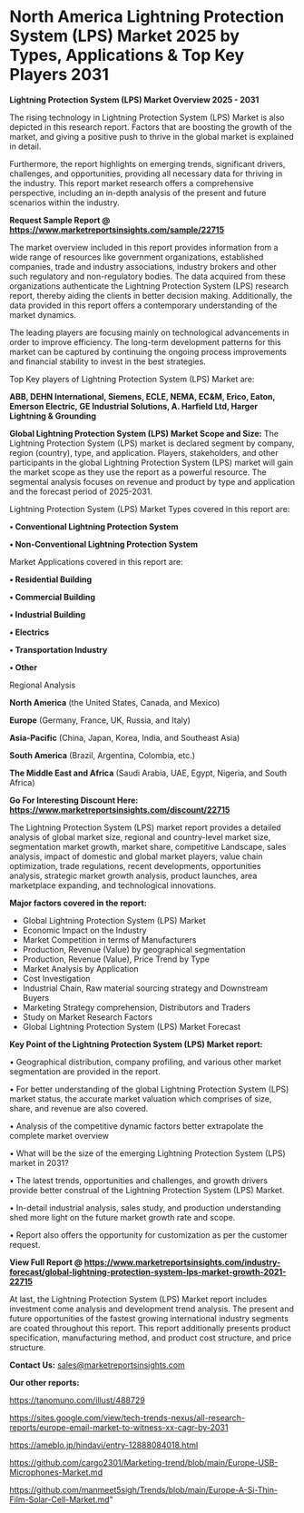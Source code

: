 # North America Lightning Protection System (LPS) Market 2025 by Types, Applications & Top Key Players 2031

<Strong> Lightning Protection System (LPS) Market Overview 2025 - 2031</strong>

The rising technology in Lightning Protection System (LPS) Market is also depicted in this research report. Factors that are boosting the growth of the market, and giving a positive push to thrive in the global market is explained in detail.

Furthermore, the report highlights on emerging trends, significant drivers, challenges, and opportunities, providing all necessary data for thriving in the industry. This report market research offers a comprehensive perspective, including an in-depth analysis of the present and future scenarios within the industry.

<strong>Request Sample Report @ <a href=https://www.marketreportsinsights.com/sample/22715>https://www.marketreportsinsights.com/sample/22715</a></strong>

The market overview included in this report provides information from a wide range of resources like government organizations, established companies, trade and industry associations, industry brokers and other such regulatory and non-regulatory bodies. The data acquired from these organizations authenticate the Lightning Protection System (LPS) research report, thereby aiding the clients in better decision making. Additionally, the data provided in this report offers a contemporary understanding of the market dynamics.

The leading players are focusing mainly on technological advancements in order to improve efficiency. The long-term development patterns for this market can be captured by continuing the ongoing process improvements and financial stability to invest in the best strategies.

Top Key players of Lightning Protection System (LPS) Market are:

<strong>ABB, DEHN International, Siemens, ECLE, NEMA, EC&M, Erico, Eaton, Emerson Electric, GE Industrial Solutions, A. Harfield Ltd, Harger Lightning & Grounding</strong>

<strong><b>Global Lightning Protection System (LPS) Market Scope and Size:</b></strong>
The Lightning Protection System (LPS) market is declared segment by company, region (country), type, and application. Players, stakeholders, and other participants in the global Lightning Protection System (LPS) market will gain the market scope as they use the report as a powerful resource. The segmental analysis focuses on revenue and product by type and application and the forecast period of 2025-2031.

Lightning Protection System (LPS) Market Types covered in this report are:

<strong>• Conventional Lightning Protection System

• Non-Conventional Lightning Protection System</strong>

Market Applications covered in this report are:

<strong>• Residential Building

• Commercial Building

• Industrial Building

• Electrics

• Transportation Industry

• Other</strong> 

Regional Analysis

<strong>North America</strong> (the United States, Canada, and Mexico)

<strong>Europe</strong> (Germany, France, UK, Russia, and Italy)

<strong>Asia-Pacific</strong> (China, Japan, Korea, India, and Southeast Asia)

<strong>South America</strong> (Brazil, Argentina, Colombia, etc.)

<strong>The Middle East and Africa</strong> (Saudi Arabia, UAE, Egypt, Nigeria, and South Africa)

<strong>Go For Interesting Discount Here: <a href=https://www.marketreportsinsights.com/discount/22715>https://www.marketreportsinsights.com/discount/22715</a></strong>

The Lightning Protection System (LPS) market report provides a detailed analysis of global market size, regional and country-level market size, segmentation market growth, market share, competitive Landscape, sales analysis, impact of domestic and global market players, value chain optimization, trade regulations, recent developments, opportunities analysis, strategic market growth analysis, product launches, area marketplace expanding, and technological innovations.

<strong><b>Major factors covered in the report:</b></strong>
<ul>
  <li>Global Lightning Protection System (LPS) Market </li>
  <li>Economic Impact on the Industry</li>
  <li>Market Competition in terms of Manufacturers</li>
  <li>Production, Revenue (Value) by geographical segmentation</li>
  <li>Production, Revenue (Value), Price Trend by Type</li>
  <li>Market Analysis by Application</li>
  <li>Cost Investigation</li>
  <li>Industrial Chain, Raw material sourcing strategy and Downstream Buyers</li>
  <li>Marketing Strategy comprehension, Distributors and Traders</li>
  <li>Study on Market Research Factors</li>
  <li>Global Lightning Protection System (LPS) Market Forecast</li>
</ul>

<strong><b>Key Point of the Lightning Protection System (LPS) Market report:</b></strong>

• Geographical distribution, company profiling, and various other market segmentation are provided in the report.

• For better understanding of the global Lightning Protection System (LPS) market status, the accurate market valuation which comprises of size, share, and revenue are also covered.

• Analysis of the competitive dynamic factors better extrapolate the complete market overview

• What will be the size of the emerging Lightning Protection System (LPS) market in 2031?

• The latest trends, opportunities and challenges, and growth drivers provide better construal of the Lightning Protection System (LPS) Market.

• In-detail industrial analysis, sales study, and production understanding shed more light on the future market growth rate and scope.

• Report also offers the opportunity for customization as per the customer request.

<strong><b>View Full Report @ <a href=https://www.marketreportsinsights.com/industry-forecast/global-lightning-protection-system-lps-market-growth-2021-22715>https://www.marketreportsinsights.com/industry-forecast/global-lightning-protection-system-lps-market-growth-2021-22715</a></b></strong>


At last, the Lightning Protection System (LPS) Market report includes investment come analysis and development trend analysis. The present and future opportunities of the fastest growing international industry segments are coated throughout this report. This report additionally presents product specification, manufacturing method, and product cost structure, and price structure.

<strong>Contact Us:</strong>
sales@marketreportsinsights.com

<strong>Our other reports:</strong>

<a href=https://tanomuno.com/illust/488729>https://tanomuno.com/illust/488729</a>

<a href=https://sites.google.com/view/tech-trends-nexus/all-research-reports/europe-email-market-to-witness-xx-cagr-by-2031>https://sites.google.com/view/tech-trends-nexus/all-research-reports/europe-email-market-to-witness-xx-cagr-by-2031</a>

<a href=https://ameblo.jp/hindavi/entry-12888084018.html>https://ameblo.jp/hindavi/entry-12888084018.html</a>

<a href=https://github.com/cargo2301/Marketing-trend/blob/main/Europe-USB-Microphones-Market.md>https://github.com/cargo2301/Marketing-trend/blob/main/Europe-USB-Microphones-Market.md</a>

<a href=https://github.com/manmeet5sigh/Trends/blob/main/Europe-A-Si-Thin-Film-Solar-Cell-Market.md>https://github.com/manmeet5sigh/Trends/blob/main/Europe-A-Si-Thin-Film-Solar-Cell-Market.md</a>"
